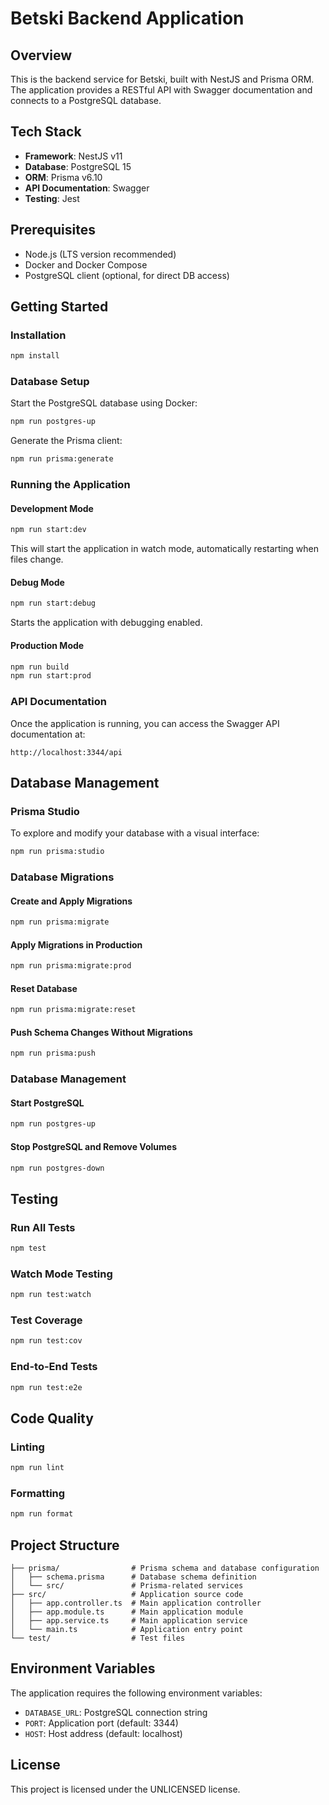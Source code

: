 # Betski Backend Application

## Overview
This is the backend service for Betski, built with NestJS and Prisma ORM. The application provides a RESTful API with Swagger documentation and connects to a PostgreSQL database.

## Tech Stack
- **Framework**: NestJS v11
- **Database**: PostgreSQL 15
- **ORM**: Prisma v6.10
- **API Documentation**: Swagger
- **Testing**: Jest

## Prerequisites
- Node.js (LTS version recommended)
- Docker and Docker Compose
- PostgreSQL client (optional, for direct DB access)

## Getting Started

### Installation
```bash
npm install
```

### Database Setup
Start the PostgreSQL database using Docker:
```bash
npm run postgres-up
```

Generate the Prisma client:
```bash
npm run prisma:generate
```

### Running the Application

#### Development Mode
```bash
npm run start:dev
```
This will start the application in watch mode, automatically restarting when files change.

#### Debug Mode
```bash
npm run start:debug
```
Starts the application with debugging enabled.

#### Production Mode
```bash
npm run build
npm run start:prod
```

### API Documentation
Once the application is running, you can access the Swagger API documentation at:
```
http://localhost:3344/api
```

## Database Management

### Prisma Studio
To explore and modify your database with a visual interface:
```bash
npm run prisma:studio
```

### Database Migrations

#### Create and Apply Migrations
```bash
npm run prisma:migrate
```

#### Apply Migrations in Production
```bash
npm run prisma:migrate:prod
```

#### Reset Database
```bash
npm run prisma:migrate:reset
```

#### Push Schema Changes Without Migrations
```bash
npm run prisma:push
```

### Database Management

#### Start PostgreSQL
```bash
npm run postgres-up
```

#### Stop PostgreSQL and Remove Volumes
```bash
npm run postgres-down
```

## Testing

### Run All Tests
```bash
npm test
```

### Watch Mode Testing
```bash
npm run test:watch
```

### Test Coverage
```bash
npm run test:cov
```

### End-to-End Tests
```bash
npm run test:e2e
```

## Code Quality

### Linting
```bash
npm run lint
```

### Formatting
```bash
npm run format
```

## Project Structure
```
├── prisma/                # Prisma schema and database configuration
│   ├── schema.prisma      # Database schema definition
│   └── src/               # Prisma-related services
├── src/                   # Application source code
│   ├── app.controller.ts  # Main application controller
│   ├── app.module.ts      # Main application module
│   ├── app.service.ts     # Main application service
│   └── main.ts            # Application entry point
└── test/                  # Test files
```

## Environment Variables
The application requires the following environment variables:

- `DATABASE_URL`: PostgreSQL connection string
- `PORT`: Application port (default: 3344)
- `HOST`: Host address (default: localhost)

## License
This project is licensed under the UNLICENSED license.